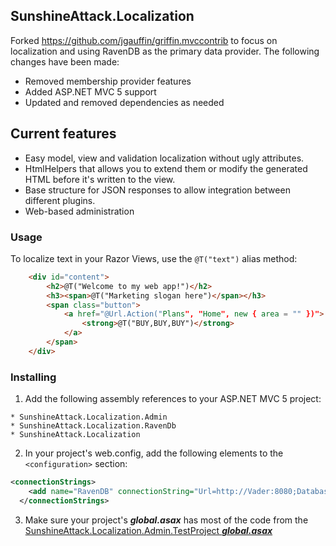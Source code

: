 SunshineAttack.Localization
----------------------------

Forked https://github.com/jgauffin/griffin.mvccontrib to focus on localization and using RavenDB as the primary data provider. The following changes have been made:

* Removed membership provider features
* Added ASP.NET MVC 5 support
* Updated and removed dependencies as needed

Current features
----------------

* Easy model, view and validation localization without ugly attributes.
* HtmlHelpers that allows you to extend them or modify the generated HTML before it's written to the view.
* Base structure for JSON responses to allow integration between different plugins.
* Web-based administration

### Usage
To localize text in your Razor Views, use the `@T("text")` alias method:
```html
    <div id="content">
        <h2>@T("Welcome to my web app!")</h2>
        <h3><span>@T("Marketing slogan here")</span></h3>
        <span class="button">
            <a href="@Url.Action("Plans", "Home", new { area = "" })">
                <strong>@T("BUY,BUY,BUY")</strong>
            </a>
        </span>
    </div>
```

### Installing

1. Add the following assembly references to your ASP.NET MVC 5 project:
```
* SunshineAttack.Localization.Admin
* SunshineAttack.Localization.RavenDb
* SunshineAttack.Localization
```

2. In your project's web.config, add the following elements to the `<configuration>` section:
```xml
<connectionStrings>
    <add name="RavenDB" connectionString="Url=http://Vader:8080;Database=SunshineAttack.Localization" />
  </connectionStrings>
```

3. Make sure your project's ***global.asax*** has most of the code from the [SunshineAttack.Localization.Admin.TestProject ***global.asax***](https://github.com/sunshine-attack/SunshineAttack.Localization/blob/master/source/SunshineAttack.Localization.Admin.TestProject/Global.asax.cs)




	



